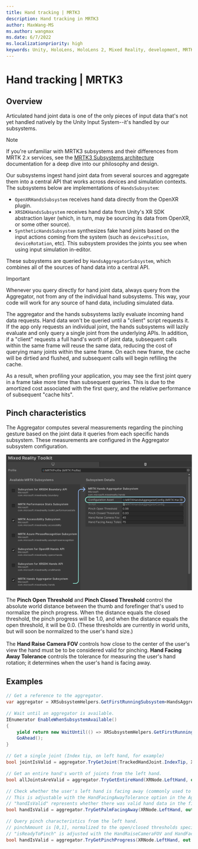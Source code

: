 ```yaml
---
title: Hand tracking | MRTK3
description: Hand tracking in MRTK3
author: MaxWang-MS
ms.author: wangmax
ms.date: 6/7/2022
ms.localizationpriority: high
keywords: Unity, HoloLens, HoloLens 2, Mixed Reality, development, MRTK3, data binding, theme, theming, Mixed Reality Toolkit, hand tracking
---
```


# Hand tracking | MRTK3

## Overview

Articulated hand joint data is one of the only pieces of input data that's not yet handled natively by the Unity Input System--it's handled by our subsystems.

> [!NOTE]
> If you're unfamiliar with MRTK3 subsystems and their differences from MRTK 2.x services, see the [MRTK3 Subsystems architecture](../../../mrtk3-overview/architecture/subsystems.md) documentation for a deep dive into our philosophy and design.

Our subsystems ingest hand joint data from several sources and aggregate them into a central API that works across devices and simulation contexts. The subsystems below are implementations of  `HandsSubsystem`:

- `OpenXRHandsSubsystem` receives hand data directly from the OpenXR plugin.
- `XRSDKHandsSubsystem` receives hand data from Unity's XR SDK abstraction layer (which, in turn, may be sourcing its data from OpenXR, or some other source).
- `SyntheticHandsSubsystem` synthesizes fake hand joints based on the input actions coming from the system (such as `devicePosition`, `deviceRotation`, etc). This subsystem provides the joints you see when using input simulation in-editor.

These subsystems are queried by `HandsAggregatorSubsystem`, which combines all of the sources of hand data into a central API.

> [!IMPORTANT]
> Whenever you query directly for hand joint data, always query from the Aggregator, not from any of the individual hand subsystems. This way, your code will work for any source of hand data, including simulated data.

The aggregator and the hands subsystems lazily evaluate incoming hand data requests. Hand data won't be queried until a "client" script requests it. If the app only requests an individual joint, the hands subsystems will lazily evaluate and only query a single joint from the underlying APIs. In addition, if a "client" requests a full hand's worth of joint data, subsequent calls within the same frame will reuse the same data, reducing the cost of querying many joints within the same frame. On each new frame, the cache will be dirtied and flushed, and subsequent calls will begin refilling the cache.

As a result, when profiling your application, you may see the first joint query in a frame take more time than subsequent queries. This is due to the amortized cost associated with the first query, and the relative performance of subsequent "cache hits".

## Pinch characteristics

The Aggregator computes several measurements regarding the pinching gesture based on the joint data it queries from each specific hands subsystem. These measurements are configured in the Aggregator subsystem configuration.

![Hands Aggregator subsystem configuration](../../../mrtk3-overview/architecture/images/configuration.png)

The <b>Pinch Open Threshold</b> and <b>Pinch Closed Threshold</b> control the absolute world distance between the thumb and forefinger that's used to normalize the pinch progress. When the distance equals the closed threshold, the pinch progress will be 1.0, and when the distance equals the open threshold, it will be 0.0. (These thresholds are currently in world units, but will soon be normalized to the user's hand size.)<br><br>The <b>Hand Raise Camera FOV</b> controls how close to the center of the user's view the hand must be to be considered valid for pinching. <b>Hand Facing Away Tolerance</b> controls the tolerance for measuring the user's hand rotation; it determines when the user's hand is facing away.

## Examples

```C#
// Get a reference to the aggregator.
var aggregator = XRSubsystemHelpers.GetFirstRunningSubsystem<HandsAggregatorSubsystem>();
```

```C#
// Wait until an aggregator is available.
IEnumerator EnableWhenSubsystemAvailable()
{
    yield return new WaitUntil(() => XRSubsystemHelpers.GetFirstRunningSubsystem<HandsAggregatorSubsystem>() != null);
    GoAhead();
}
```

```C#
// Get a single joint (Index tip, on left hand, for example)
bool jointIsValid = aggregator.TryGetJoint(TrackedHandJoint.IndexTip, XRNode.LeftHand, out HandJointPose jointPose);
```

```C#
// Get an entire hand's worth of joints from the left hand.
bool allJointsAreValid = aggregator.TryGetEntireHand(XRNode.LeftHand, out IReadOnlyList<HandJointPose> joints)
```

```C#
// Check whether the user's left hand is facing away (commonly used to check "aim" intent)
// This is adjustable with the HandFacingAwayTolerance option in the Aggregator configuration.
// "handIsValid" represents whether there was valid hand data in the first place!
bool handIsValid = aggregator.TryGetPalmFacingAway(XRNode.LeftHand, out bool isLeftPalmFacingAway)
```

```C#
// Query pinch characteristics from the left hand.
// pinchAmount is [0,1], normalized to the open/closed thresholds specified in the Aggregator configuration.
// "isReadyToPinch" is adjusted with the HandRaiseCameraFOV and HandFacingAwayTolerance settings in the configuration.
bool handIsValid = aggregator.TryGetPinchProgress(XRNode.LeftHand, out bool isReadyToPinch, out bool isPinching, out float pinchAmount)
```

